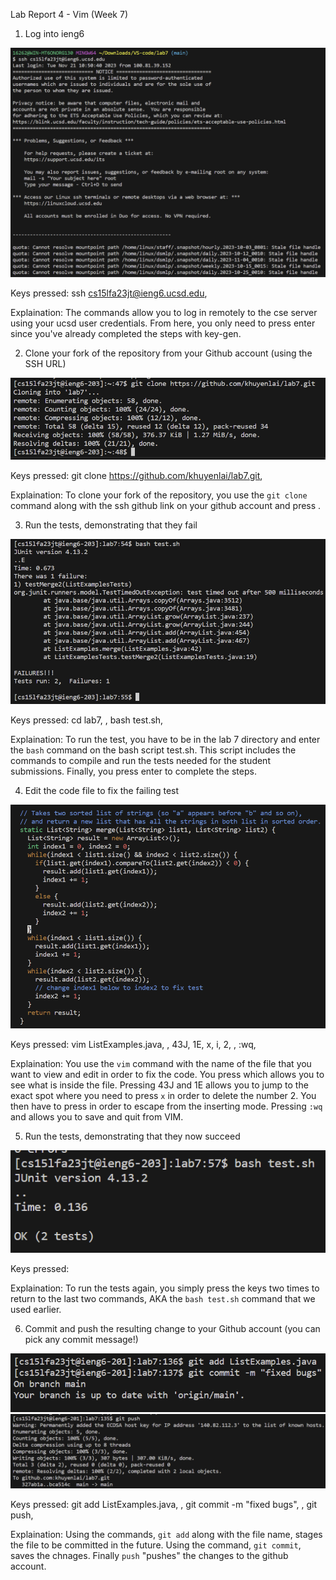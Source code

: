 Lab Report 4 - Vim (Week 7)

1. Log into ieng6

![image](SSH.png)

Keys pressed: ssh cs15lfa23jt@ieng6.ucsd.edu, <Enter>

Explaination: The commands allow you to log in remotely to the cse server using your ucsd user credentials. From here, you only need to press enter since you've already completed the steps with key-gen. 

2. Clone your fork of the repository from your Github account (using the SSH URL)

![image](GitClone.png)

Keys pressed: git clone https://github.com/khuyenlai/lab7.git, <Enter>

Explaination: To clone your fork of the repository, you use the `git clone` command along with the ssh github link on your github account and press <Enter>.

3. Run the tests, demonstrating that they fail

![image](Failure.png)

Keys pressed: cd lab7, <Enter>, bash test.sh, <Enter>

Explaination: To run the test, you have to be in the lab 7 directory and enter the `bash` command on the bash script test.sh. This script includes the commands to compile and run the tests needed for the student submissions. Finally, you press enter to complete the steps.

4. Edit the code file to fix the failing test

![image](VIMedit.png)

Keys pressed: vim ListExamples.java, <Enter>, 43J, 1E, x, i, 2, <Esc>, :wq, <Enter>

Explaination: You use the `vim` command with the name of the file that you want to view and edit in order to fix the code. You press <Enter> which allows you to see what is inside the file. Pressing 43J and 1E allows you to jump to the exact spot where you need to press `x` in order to delete the number 2. You then have to press <Esc> in order to escape from the inserting mode. Pressing `:wq` and <Enter> allows you to save and quit from VIM. 

5. Run the tests, demonstrating that they now succeed

![image](Success.png)

Keys pressed: <up><up><Enter>

Explaination: To run the tests again, you simply press the <up> keys two times to return to the last two commands, AKA the `bash test.sh` command that we used earlier. 

6. Commit and push the resulting change to your Github account (you can pick any commit message!)

![image](GitAddPush.png)
![image](GitPush.png)

Keys pressed: git add ListExamples.java, <Enter>, git commit -m "fixed bugs", <Enter>, git push, <Enter> 

Explaination: Using the commands, `git add` along with the file name, stages the file to be committed in the future. Using the command, `git commit`, saves the chnages. Finally `push` "pushes" the changes to the github account.
